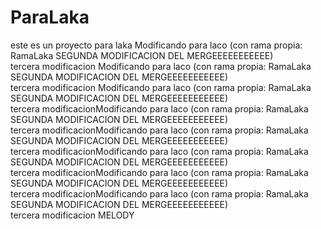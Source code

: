 # ParaLaka
este es un proyecto para laka
Modificando para laco (con rama propia: RamaLaka SEGUNDA MODIFICACION DEL MERGEEEEEEEEEEE)\
tercera modificacion
Modificando para laco (con rama propia: RamaLaka SEGUNDA MODIFICACION DEL MERGEEEEEEEEEEE)\
tercera modificacion
Modificando para laco (con rama propia: RamaLaka SEGUNDA MODIFICACION DEL MERGEEEEEEEEEEE)\
tercera modificacionModificando para laco (con rama propia: RamaLaka SEGUNDA MODIFICACION DEL MERGEEEEEEEEEEE)\
tercera modificacionModificando para laco (con rama propia: RamaLaka SEGUNDA MODIFICACION DEL MERGEEEEEEEEEEE)\
tercera modificacionModificando para laco (con rama propia: RamaLaka SEGUNDA MODIFICACION DEL MERGEEEEEEEEEEE)\
tercera modificacionModificando para laco (con rama propia: RamaLaka SEGUNDA MODIFICACION DEL MERGEEEEEEEEEEE)\
tercera modificacionModificando para laco (con rama propia: RamaLaka SEGUNDA MODIFICACION DEL MERGEEEEEEEEEEE)\
tercera modificacion MELODY